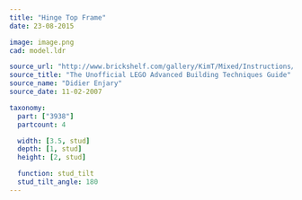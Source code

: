 ```yaml
---
title: "Hinge Top Frame"
date: 23-08-2015

image: image.png
cad: model.ldr

source_url: "http://www.brickshelf.com/gallery/KimT/Mixed/Instructions/advbuilding.pdf"
source_title: "The Unofficial LEGO Advanced Building Techniques Guide"
source_name: "Didier Enjary"
source_date: 11-02-2007

taxonomy:
  part: ["3938"]
  partcount: 4

  width: [3.5, stud]
  depth: [1, stud]
  height: [2, stud]

  function: stud_tilt
  stud_tilt_angle: 180
---
```

